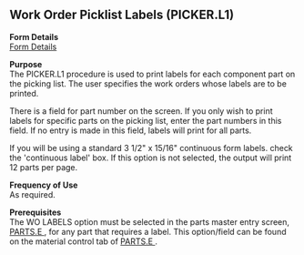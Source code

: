 ##  Work Order Picklist Labels (PICKER.L1)

<PageHeader />

**Form Details**  
[ Form Details ](PICKER-L1-1/README.md)   

**Purpose**  
The PICKER.L1 procedure is used to print labels for each component part on the
picking list. The user specifies the work orders whose labels are to be
printed.  
  
There is a field for part number on the screen. If you only wish to print
labels for specific parts on the picking list, enter the part numbers in this
field. If no entry is made in this field, labels will print for all parts.  
  
If you will be using a standard 3 1/2" x 15/16" continuous form labels. check
the 'continuous label' box. If this option is not selected, the output will
print 12 parts per page.

**Frequency of Use**  
As required.

**Prerequisites**  
The WO LABELS option must be selected in the parts master entry screen, [ PARTS.E ](../../../ENG-OVERVIEW/ENG-ENTRY/PARTS-E/README.md) , for any part that requires a label. This option/field can be found on the material control tab of [ PARTS.E ](../../../ENG-OVERVIEW/ENG-ENTRY/PARTS-E/README.md) . 

<badge text= "Version 8.10.57" vertical="middle" />

<PageFooter />